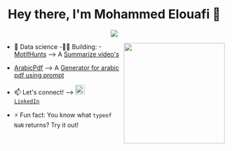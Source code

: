 <h1 align="center">Hey there, I'm Mohammed Elouafi 👋</h1>

<p align="center">
<img src="https://komarev.com/ghpvc/?username=MariusBongarts&label=Profile+Views" />
</p>

<img align='right' src="https://media.giphy.com/media/M9gbBd9nbDrOTu1Mqx/giphy.gif" width="230">

- 💼 Data science
-👨‍💻 Building:
-<a href="https://motifhunt.onrender.com/" target="_blank" style="color: inherit">MotifHunts</a> --> A <a href="#" target="_blank" style="color: inherit">Summarize video's </a>
- <a href="https://arabicpdf.onrender.com" target="_blank" style="color: inherit">ArabicPdf</a> --> A <a href="#" target="_blank" style="color: inherit">Generator for arabic pdf using prompt </a>



- 📫 Let's connect! --> <code><a href="[https://www.linkedin.com/in/marius-bongarts-6b3638171/](https://www.linkedin.com/in/mohammed-el-ouafi-5500211b3/)" target="_blank" title="LinkedIn Profile"><img alt="LinkedIn Logo" width="22" src="https://seeklogo.com/images/L/linkedin-icon-logo-FBADE03110-seeklogo.com.png"> LinkedIn</a></code>


- ⚡ Fun fact: You know what `typeof NaN` returns? Try it out!

